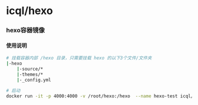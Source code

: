 # icql/hexo

### hexo容器镜像
#### 使用说明
``` bash
# 挂载容器内部 /hexo 目录，只需要挂载 hexo 的以下3个文件/文件夹
|-hexo
    |-source/*
    |-themes/*
    |-_config.yml

# 启动
docker run -it -p 4000:4000 -v /root/hexo:/hexo  --name hexo-test icql/hexo:0.2.0 /bin/bash
```